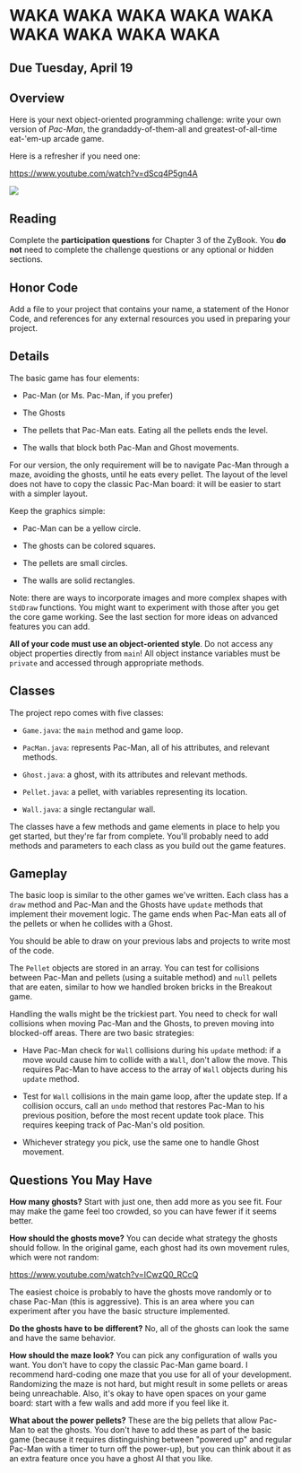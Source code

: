 # WAKA WAKA WAKA WAKA WAKA WAKA WAKA WAKA WAKA

## Due Tuesday, April 19


## Overview

Here is your next object-oriented programming challenge: write your own version of *Pac-Man*, the grandaddy-of-them-all and greatest-of-all-time eat-'em-up arcade game.

Here is a refresher if you need one:

https://www.youtube.com/watch?v=dScq4P5gn4A

![](http://www.playthepast.org/wp-content/uploads/2011/10/636x460design_01.jpg)

## Reading

Complete the **participation questions** for Chapter 3 of the ZyBook. You **do not** need to complete the challenge questions or any optional or hidden sections.

## Honor Code

Add a file to your project that contains your name, a statement of the Honor Code, and references for any external resources you used in preparing your project.

## Details

The basic game has four elements:

- Pac-Man (or Ms. Pac-Man, if you prefer)

- The Ghosts

- The pellets that Pac-Man eats. Eating all the pellets ends the level.

- The walls that block both Pac-Man and Ghost movements.

For our version, the only requirement will be to navigate Pac-Man through a maze, avoiding the ghosts, until he eats every pellet. The layout of the level does not have to copy the classic Pac-Man board: it will be easier to start with a simpler layout.

Keep the graphics simple:

- Pac-Man can be a yellow circle.

- The ghosts can be colored squares.

- The pellets are small circles.

- The walls are solid rectangles.

Note: there are ways to incorporate images and more complex shapes with `StdDraw` functions. You might want to experiment with those after you get the core game working. See the last section for more ideas on advanced features you can add.

**All of your code must use an object-oriented style**. Do not access any object properties directly from `main`! All object instance variables must be `private` and accessed through appropriate methods.

## Classes

The project repo comes with five classes:

- `Game.java`: the `main` method and game loop.

- `PacMan.java`: represents Pac-Man, all of his attributes, and relevant methods.

- `Ghost.java`: a ghost, with its attributes and relevant methods.

- `Pellet.java`: a pellet, with variables representing its location.

- `Wall.java`: a single rectangular wall.

The classes have a few methods and game elements in place to help you get started, but they're far from complete. You'll probably need to add methods and parameters to each class as you build out the game features.

## Gameplay

The basic loop is similar to the other games we've written. Each class has a `draw` method and Pac-Man and the Ghosts have `update` methods that implement their movement logic. The game ends when Pac-Man eats all of the pellets or when he collides with a Ghost.

You should be able to draw on your previous labs and projects to write most of the code.

The `Pellet` objects are stored in an array. You can test for collisions between Pac-Man and pellets (using a suitable method) and `null` pellets that are eaten, similar to how we handled broken bricks in the Breakout game.

Handling the walls might be the trickiest part. You need to check for wall collisions when moving Pac-Man and the Ghosts, to preven moving into blocked-off areas. There are two basic strategies:

- Have Pac-Man check for `Wall` collisions during his `update` method: if a move would cause him to collide with a `Wall`, don't allow the move. This requires Pac-Man to have access to the array of `Wall` objects during his `update` method.

- Test for `Wall` collisions in the main game loop, after the update step. If a collision occurs, call an `undo` method that restores Pac-Man to his previous position, before the most recent update took place. This requires keeping track of Pac-Man's old position.

- Whichever strategy you pick, use the same one to handle Ghost movement.

## Questions You May Have

**How many ghosts?** Start with just one, then add more as you see fit. Four may make the game feel too crowded, so you can have fewer if it seems better.

**How should the ghosts move?** You can decide what strategy the ghosts should follow. In the original game, each ghost had its own movement rules, which were not random:

https://www.youtube.com/watch?v=ICwzQ0_RCcQ

The easiest choice is probably to have the ghosts move randomly or to chase Pac-Man (this is aggressive). This is an area where you can experiment after you have the basic structure implemented.

**Do the ghosts have to be different?** No, all of the ghosts can look the same and have the same behavior.

**How should the maze look?** You can pick any configuration of walls you want. You don't have to copy the classic Pac-Man game board. I recommend hard-coding one maze that you use for all of your development. Randomizing the maze is not hard, but might result in some pellets or areas being unreachable. Also, it's okay to have open spaces on your game board: start with a few walls and add more if you feel like it.

**What about the power pellets?** These are the big pellets that allow Pac-Man to eat the ghosts. You don't have to add these as part of the basic game (because it requires distinguishing between "powered up" and regular Pac-Man with a timer to turn off the power-up), but you can think about it as an extra feature once you have a ghost AI that you like.
